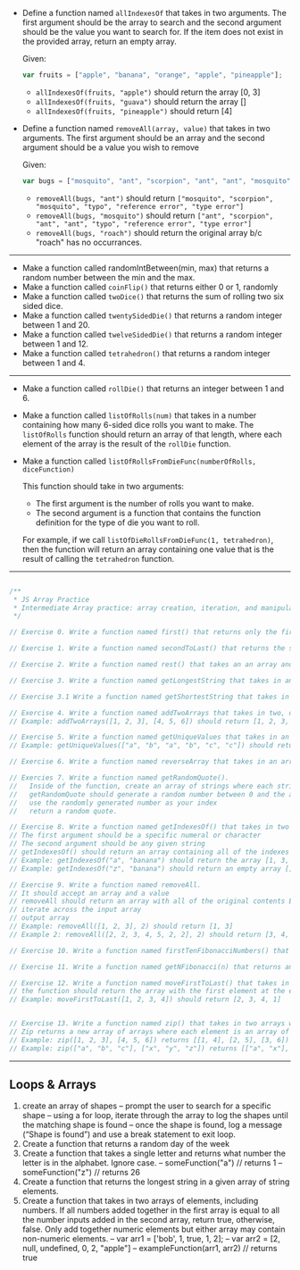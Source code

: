 - Define a function named `allIndexesOf` that takes in two arguments. The first
  argument should be the array to search and the second argument should be the
  value you want to search for. If the item does not exist in the provided
  array, return an empty array.

    Given:

    ```js
    var fruits = ["apple", "banana", "orange", "apple", "pineapple"];
    ```

    - `allIndexesOf(fruits, "apple")` should return the array [0, 3]
    - `allIndexesOf(fruits, "guava")` should return the array []
    - `allIndexesOf(fruits, "pineapple")` should return [4]


- Define a function named `removeAll(array, value)` that takes in two arguments.
  The first argument should be an array and the second argument should be a
  value you wish to remove

    Given:

    ```js
    var bugs = ["mosquito", "ant", "scorpion", "ant", "ant", "mosquito", "typo", "reference error", "type error"];
    ```

    - `removeAll(bugs, "ant")` should return `["mosquito", "scorpion",
      "mosquito", "typo", "reference error", "type error"]`
    - `removeAll(bugs, "mosquito")` should return `["ant", "scorpion", "ant",
      "ant", "typo", "reference error", "type error"]`
    - `removeAll(bugs, "roach")` should return the original array b/c "roach"
      has no occurrances.

---

- Make a function called randomIntBetween(min, max) that returns a random number
  between the min and the max.
- Make a function called `coinFlip()` that returns either 0 or 1, randomly
- Make a function called `twoDice()` that returns the sum of rolling two six
  sided dice.
- Make a function called `twentySidedDie()` that returns a random integer
  between 1 and 20.
- Make a function called `twelveSidedDie()` that returns a random integer
  between 1 and 12.
- Make a function called `tetrahedron()` that returns a random integer between 1
  and 4.

---

- Make a function called `rollDie()` that returns an integer between 1 and 6.
- Make a function called `listOfRolls(num)` that takes in a number containing
  how many 6-sided dice rolls you want to make. The `listOfRolls` function
  should return an array of that length, where each element of the array is the
  result of the `rollDie` function.

- Make a function called `listOfRollsFromDieFunc(numberOfRolls, diceFunction)`

    This function should take in two arguments:

    - The first argument is the number of rolls you want to make.
    - The second argument is a function that contains the function definition
      for the type of die you want to roll.

    For example, if we call `listOfDieRollsFromDieFunc(1, tetrahedron)`, then the
    function will return an array containing one value that is the result of
    calling the `tetrahedron` function.

---

```js

/**
 * JS Array Practice
 * Intermediate Array practice: array creation, iteration, and manipulation
 */

// Exercise 0. Write a function named first() that returns only the first element of an array

// Exercise 1. Write a function named secondToLast() that returns the second to last element

// Exercise 2. Write a function named rest() that takes an an array and returns an array containing everything except the first element.

// Exercise 3. Write a function named getLongestString that takes in an array of strings and returns the longest string of that array

// Exercise 3.1 Write a function named getShortestString that takes in an array of strings and returns the shortest string in that array.

// Exercise 4. Write a function named addTwoArrays that takes in two, one dimensional arrays. The function should return a single array containing all of the elements of the first array along with all of the elements of the second array
// Example: addTwoArrays([1, 2, 3], [4, 5, 6]) should return [1, 2, 3, 4, 5, 6]

// Exercise 5. Write a function named getUniqueValues that takes in an array and returns the array without any duplicates
// Example: getUniqueValues(["a", "b", "a", "b", "c", "c"]) should return ["a", "b", "c"]

// Exercise 6. Write a function named reverseArray that takes in an array and returns it reversed, but without altering the original array.

// Exercies 7. Write a function named getRandomQuote().
//   Inside of the function, create an array of strings where each string is a quote or thought you find inspirational
//   getRandomQuote should generate a random number between 0 and the array's length minus 1
//   use the randomly generated number as your index
//   return a random quote.

// Exercise 8. Write a function named getIndexesOf() that takes in two arguments.
// The first argument should be a specific numeral or character
// The second argument should be any given string
// getIndexesOf() should return an array containing all of the indexes of that character in the string
// Example: getIndexesOf("a", "banana") should return the array [1, 3, 5]
// Example: getIndexesOf("z", "banana") should return an empty array [] since there are no "z" characters in "banana"

// Exercise 9. Write a function named removeAll.
// It should accept an array and a value
// removeAll should return an array with all of the original contents EXCEPT for the provided value
// iterate across the input array
// output array
// Example: removeAll([1, 2, 3], 2) should return [1, 3]
// Example 2: removeAll([2, 2, 3, 4, 5, 2, 2], 2) should return [3, 4, 5]

// Exercise 10. Write a function named firstTenFibonacciNumbers() that returns an array of the first ten fibonacci numbers

// Exercise 11. Write a function named getNFibonacci(n) that returns an array containing the first n fibonacci numbers

// Exercise 12. Write a function named moveFirstToLast() that takes in an array
// the function should return the array with the first element at the end
// Example: moveFirstToLast([1, 2, 3, 4]) should return [2, 3, 4, 1]


// Exercise 13. Write a function named zip() that takes in two arrays with the same number of elements
// Zip returns a new array of arrays where each element is an array of the two elements at the same index
// Example: zip([1, 2, 3], [4, 5, 6]) returns [[1, 4], [2, 5], [3, 6])
// Example: zip(["a", "b", "c"], ["x", "y", "z"]) returns [["a", "x"], ["b", "y"], ["c", "z"]]
```

---

## Loops & Arrays

1.  create an array of shapes
    – prompt the user to search for a specific shape
    – using a for loop, iterate through the array to log the shapes until the matching shape is found
    – once the shape is found, log a message (“Shape is found”) and use a break statement to exit loop.
2.  Create a function that returns a random day of the week
3.  Create a function that takes a single letter and returns what number the letter is in the alphabet. Ignore case.
    – someFunction("a") // returns 1
    – someFunction("z") // returns 26
4.  Create a function that returns the longest string in a given array of string elements.
5.   Create a function that takes in two arrays of elements, including numbers. If all numbers added together in the first array is equal to all the number inputs added in the second array, return true, otherwise, false. Only add together numeric elements but either array may contain non-numeric elements.
    – var arr1 = ['bob', 1, true, 1, 2];
    – var arr2 = [2, null, undefined, 0, 2, "apple"]
    – exampleFunction(arr1, arr2) // returns true
